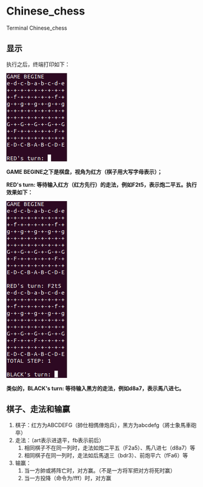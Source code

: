 # Chinese_chess
Terminal Chinese_chess

## 显示
执行之后，终端打印如下：

![初始效果](https://github.com/luoshmg/Chinese_chess/blob/main/img/chess_step0.png)

**GAME BEGINE之下是棋盘，视角为红方（棋子用大写字母表示）；**

**RED's turn: 等待输入红方（红方先行）的走法，例如F2t5，表示炮二平五。执行效果如下：**

![炮二平五](https://github.com/luoshmg/Chinese_chess/blob/main/img/chess_step1.png)

**类似的，BLACK's turn: 等待输入黑方的走法，例如d8a7，表示馬八进七。**

## 棋子、走法和输赢
1. 棋子：红方为ABCDEFG（帥仕相傌俥炮兵），黑方为abcdefg（將士象馬車砲卒）
2. 走法：（art表示进退平，fb表示前后）
    1. 相同棋子不在同一列时，走法如炮二平五（F2a5）、馬八进七（d8a7）等
    2. 相同棋子在同一列时，走法如后馬退三（bdr3）、前炮平六（fFa6）等
3. 输赢：
    1. 当一方帥或將阵亡时，对方赢。（不是一方将军把对方将死时赢）
    2. 当一方投降（命令为/fff）时，对方赢